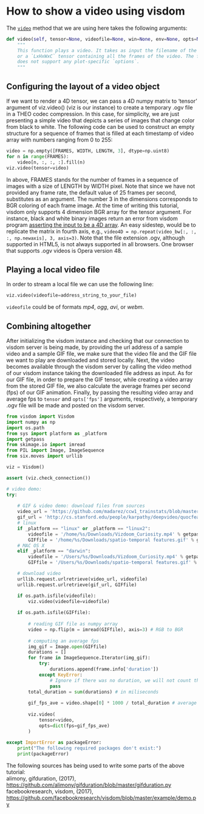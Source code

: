 # How to show a video using visdom

The [`video`](https://github.com/facebookresearch/visdom/blob/master/py/__init__.py#L459-L514) method that we are using here takes the following arguments:

```python
def video(self, tensor=None, videofile=None, win=None, env=None, opts=None):
    """
    This function plays a video. It takes as input the filename of the video
    or a `LxHxWxC` tensor containing all the frames of the video. The function
    does not support any plot-specific `options`.
    """
```

## Configuring the layout of a video object

If we want to render a 4D tensor, we can pass a 4D numpy matrix to ‘tensor’ argument of viz.video() (viz is our instance) to create a temporary .ogv file in a THEO codec compression. In this case, for simplicity, we are just presenting a simple video that depicts a series of images that change color from black to white. The following code can be used to construct an empty structure for a sequence of frames that is filled at each timestamp of video array with numbers ranging from 0 to 255:

```python
video = np.empty([FRAMES, WIDTH, LENGTH, 3], dtype=np.uint8)
for n in range(FRAMES):
    video[n, :, :, :].fill(n)
viz.video(tensor=video)
```
In above, FRAMES stands for the number of frames in a sequence of images with a size of LENGTH by WIDTH pixel. Note that since we have not provided any frame rate, the default value of 25 frames per second, substitutes as an argument. The number 3 in the dimensions corresponds to BGR coloring of each frame image. At the time of writing this tutorial, visdom only supports 4 dimension BGR array for the tensor argument. For instance, black and white binary images return an error from visdom program [asserting the input to be a 4D array](https://github.com/facebookresearch/visdom/blob/master/py/__init__.py#L474). An easy sidestep, would be to replicate the matrix in fourth axis, e.g., `video4D = np.repeat(video_bw[:, :, :, np.newaxis], 3, axis=3)`.
Note that the file extension .ogv, although supported in HTML5, is not always supported in all browsers. One browser that supports .ogv videos is Opera version 48.

## Playing a local video file

In order to stream a local file we can use the following line:

```python
viz.video(videofile=address_string_to_your_file)
```
`videofile` could be of formats _mp4_, _ogg_, _avi_, or _webm_.

## Combining altogether
After initializing the visdom instance and checking that our connection to visdom server is being made, by providing the url address of a sample video and a sample GIF file, we make sure that the video file and the GIF file we want to play are downloaded and stored locally. Next, the video becomes available through the visdom server by calling the video method of our visdom instance taking the downloaded file address as input. As for our GIF file, in order to prepare the GIF tensor, while creating a video array from the stored GIF file, we also calculate the average frames per second (fps) of our GIF animation. Finally, by passing the resulting video array and average fps to `tensor` and `opts['fps']` arguments, respectively, a temporary .ogv file will be made and posted on the visdom server.

```python
from visdom import Visdom
import numpy as np
import os.path
from sys import platform as _platform
import getpass
from skimage.io import imread
from PIL import Image, ImageSequence
from six.moves import urllib

viz = Visdom()

assert (viz.check_connection())

# video demo:
try:
    
    # GIF & video demo: download files from sources
    video_url = 'https://github.com/madarez/ccw1_trainstats/blob/master/tutorial/Curiosity%20Replicated%20Videos/openaigym.video.0.20392.video000001.mp4?raw=true'
    gif_url = 'http://cs.stanford.edu/people/karpathy/deepvideo/quocfeat.gif'
    # linux
    if _platform == "linux" or _platform == "linux2":
        videofile = '/home/%s/Downloads/Vizdoom_Curiosity.mp4' % getpass.getuser()
        GIFfile = '/home/%s/Downloads/spatio-temporal features.gif' % getpass.getuser()
    # MAC OS X
    elif _platform == "darwin":
        videofile = '/Users/%s/Downloads/Vizdoom_Curiosity.mp4' % getpass.getuser()
        GIFfile = '/Users/%s/Downloads/spatio-temporal features.gif' % getpass.getuser()

    # download video
    urllib.request.urlretrieve(video_url, videofile)
    urllib.request.urlretrieve(gif_url, GIFfile)

    if os.path.isfile(videofile):
        viz.video(videofile=videofile)    
    
    if os.path.isfile(GIFfile):
        
        # reading GIF file as numpy array
        video = np.flip(m = imread(GIFfile), axis=3) # RGB to BGR
    
        # computing an average fps
        img_gif = Image.open(GIFfile)
        durations = []
        for frame in ImageSequence.Iterator(img_gif):
            try:
                durations.append(frame.info['duration'])
            except KeyError:
                # Ignore if there was no duration, we will not count that frame.
                pass
        total_duration = sum(durations) # in miliseconds
    
        gif_fps_ave = video.shape[0] * 1000 / total_duration # average fps
    
        viz.video(
            tensor=video,
            opts=dict(fps=gif_fps_ave)
        )
    
except ImportError as packageError:
    print("The following required packages don't exist:")
    print(packageError)
```

The following sources has being used to write some parts of the above tutorial:  
alimony, gifduration, (2017), https://github.com/alimony/gifduration/blob/master/gifduration.py  
facebookresearch, visdom, (2017), https://github.com/facebookresearch/visdom/blob/master/example/demo.py  

